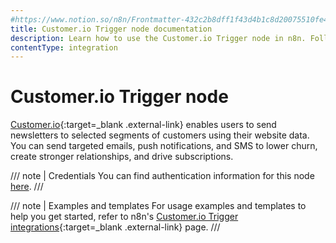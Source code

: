 ```yaml
---
#https://www.notion.so/n8n/Frontmatter-432c2b8dff1f43d4b1c8d20075510fe4
title: Customer.io Trigger node documentation
description: Learn how to use the Customer.io Trigger node in n8n. Follow technical documentation to integrate Customer.io Trigger node into your workflows.
contentType: integration
---
```


# Customer.io Trigger node

[Customer.io](https://customer.io/){:target=_blank .external-link} enables users to send newsletters to selected segments of customers using their website data. You can send targeted emails, push notifications, and SMS to lower churn, create stronger relationships, and drive subscriptions.

/// note | Credentials
You can find authentication information for this node [here](/integrations/builtin/credentials/customerio/).
///

///  note  | Examples and templates
For usage examples and templates to help you get started, refer to n8n's [Customer.io Trigger integrations](https://n8n.io/integrations/customerio-trigger/){:target=_blank .external-link} page.
///
